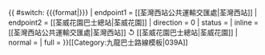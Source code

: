 {{ #switch: {{{format|}}}
  | endpoint1 = [[荃灣西站公共運輸交匯處|荃灣西站]]
  | endpoint2 = [[荃威花園巴士總站|荃威花園]]
  | direction = 0
  | status =
  | inline = [[荃灣西站公共運輸交匯處|荃灣西站]] ↺ [[荃威花園巴士總站|荃威花園]]
  | normal =
  | full =
}}<noinclude>[[Category:九龍巴士路線模板|039A]]</noinclude>